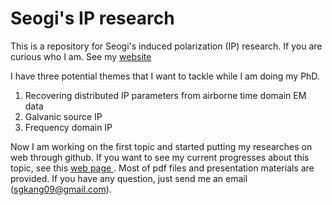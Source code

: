 Seogi's IP research
===================

This is a repository for Seogi's induced polarization (IP) research. 
If you are curious who I am. See my <a href="http://www.seogi.me/s/about.html">website</a>

I have three potential themes that I want to tackle while I am doing my PhD. 

<ol>
  <li> Recovering distributed IP parameters from airborne time domain EM data </li>
  <li> Galvanic source IP </li>
  <li> Frequency domain IP </li>  
</ol>

Now I am working on the first topic and started putting my researches on web through github. 
If you want to see my current progresses about this topic, see this <a href="http://www.seogi.me/s/research/atemip.html">web page </a>. 
Most of pdf files and presentation materials are provided. If you have any question, just send me an email (<a href="mailto:sgkang09@gmail.com">sgkang09@gmail.com</a>). 

